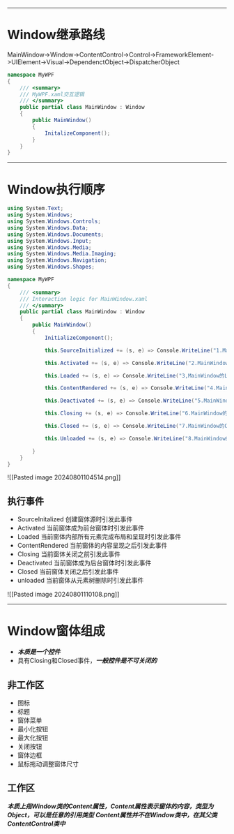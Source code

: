 ***

# Window继承路线

MainWindow->Window->ContentControl->Control->FrameworkElement->UIElement->Visual->DependenctObject->DispatcherObject

```cs
namespace MyWPF
{
	/// <summary>
	/// MyWPF.xaml交互逻辑
	/// </summary>
	public partial class MainWindow : Window
	{
		public MainWindow()
		{
			InitalizeComponent();
		}
	}
}
```

***

# Window执行顺序

```cs
using System.Text;
using System.Windows;
using System.Windows.Controls;
using System.Windows.Data;
using System.Windows.Documents;
using System.Windows.Input;
using System.Windows.Media;
using System.Windows.Media.Imaging;
using System.Windows.Navigation;
using System.Windows.Shapes;

namespace MyWPF
{
    /// <summary>
    /// Interaction logic for MainWindow.xaml
    /// </summary>
    public partial class MainWindow : Window
    {
        public MainWindow()
        {
            InitializeComponent();

            this.SourceInitialized += (s, e) => Console.WriteLine("1.MainWindow的SourceInitialized被执行");

            this.Activated += (s, e) => Console.WriteLine("2.MainWindow的Activated被执行");

            this.Loaded += (s, e) => Console.WriteLine("3,MainWindow的Loaded被执行");

            this.ContentRendered += (s, e) => Console.WriteLine("4.MainWindow的ContentRendered被执行");

            this.Deactivated += (s, e) => Console.WriteLine("5.MainWindow的Deactivated被执行");

            this.Closing += (s, e) => Console.WriteLine("6.MainWindow的Closing被执行");

            this.Closed += (s, e) => Console.WriteLine("7.MainWindow的Closed被执行");

            this.Unloaded += (s, e) => Console.WriteLine("8.MainWindow的Unloaded被执行 ");

        }
    }
}
```

![[Pasted image 20240801104514.png]]

## 执行事件

- SourceInitalized
  创建窗体源时引发此事件
- Activated
  当前窗体成为前台窗体时引发此事件
- Loaded
  当前窗体内部所有元素完成布局和呈现时引发此事件
- ContentRendered
  当前窗体的内容呈现之后引发此事件
- Closing
  当前窗体关闭之前引发此事件
- Deactivated
  当前窗体成为后台窗体时引发此事件
- Closed
  当前窗体关闭之后引发此事件
- unloaded
  当前窗体从元素树删除时引发此事件

![[Pasted image 20240801110108.png]]

***

# Window窗体组成

- ***本质是一个控件***
- 具有Closing和Closed事件，***一般控件是不可关闭的***

## 非工作区

- 图标
- 标题
- 窗体菜单
- 最小化按钮
- 最大化按钮
- 关闭按钮
- 窗体边框
- 鼠标拖动调整窗体尺寸

## 工作区

***本质上指Window类的Content属性，Content属性表示窗体的内容，类型为Object，可以是任意的引用类型***
***Content属性并不在Window类中，在其父类ContentControl类中***

